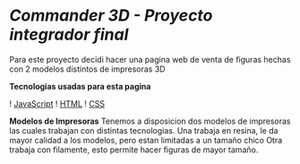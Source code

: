 # <em> Commander 3D - Proyecto integrador final </em>

Para este proyecto decidi hacer una pagina web de venta de figuras
hechas con 2 modelos distintos de impresoras 3D

__Tecnologias usadas para esta pagina__

! [JavaScript](https://www.freepnglogos.com/uploads/javascript-png/javascript-logo-transparent-logo-javascript-images-3.png)
! [HTML](https://cdn.pixabay.com/photo/2017/08/05/11/16/logo-2582748_640.png)
! [CSS](https://pixabay.com/illustrations/logo-css-css3-icon-2582747/)

__Modelos de Impresoras__
Tenemos a disposicion dos modelos de impresoras las cuales trabajan con distintas tecnologias.
    Una trabaja en resina, le da mayor calidad a los modelos, pero estan limitadas a un tamaño chico
    Otra trabaja con filamente, esto permite hacer figuras de mayor tamaño.

